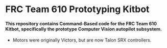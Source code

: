 # FRC Team 610  Prototyping Kitbot

#### This repository contains Command-Based code for the FRC Team 610 Kitbot, specifically the prototype Computer Vision autopilot subsystem.
- Motors were originally Victors, but are now Talon SRX controllers.

